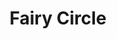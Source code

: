 ---
title: 'Fairy Circle'
pubDate: 2025-04-14
description: 'A dainty circle of lillies'
camera: 'Nikon D3100'
image:
    url: '../../assets/photos/fairycircle.jpg'
    alt: 'Several lillies'
tags: []
---